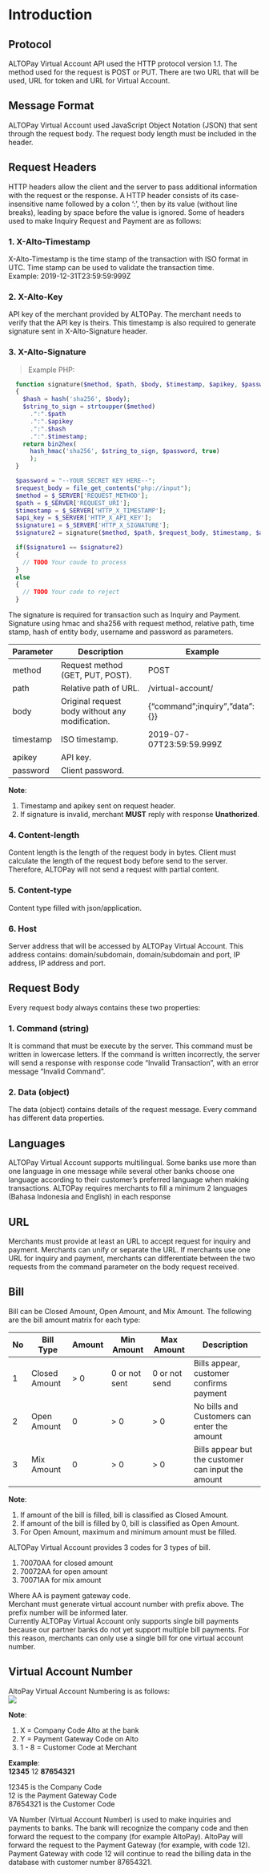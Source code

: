 # Introduction

## Protocol
ALTOPay Virtual Account API used the HTTP protocol version 1.1. The method used for the request is POST or PUT. There are two URL that will be used, URL for token and URL for Virtual Account.

## Message Format
ALTOPay Virtual Account used JavaScript Object Notation (JSON) that sent through the request body. The request body length must be included in the header.

## Request Headers
HTTP headers allow the client and the server to pass additional information with the request or the response. A HTTP header consists of its case-insensitive name followed by a colon ‘:’, then by its value (without line breaks), leading by space before the value is ignored. Some of headers used to make Inquiry Request and Payment are as follows:

### 1. X-Alto-Timestamp
X-Alto-Timestamp is the time stamp of the transaction with ISO format in UTC. Time stamp can be used to validate the transaction time.  
Example: 2019-12-31T23:59:59:999Z

### 2.	X-Alto-Key
API key of the merchant provided by ALTOPay. The merchant needs to verify that the API key is theirs. This timestamp is also required to generate signature sent in X-Alto-Signature header.

### 3.	X-Alto-Signature
>Example PHP:

```php
  function signature($method, $path, $body, $timestamp, $apikey, $password)
  {
    $hash = hash('sha256', $body);
    $string_to_sign = strtoupper($method)
      .":".$path
      .":".$apikey
      .":".$hash
      .":".$timestamp;
    return bin2hex(
      hash_hmac('sha256', $string_to_sign, $password, true)
      );
  }

  $password = "--YOUR SECRET KEY HERE--";
  $request_body = file_get_contents("php://input");
  $method = $_SERVER['REQUEST_METHOD'];
  $path = $_SERVER['REQUEST_URI'];
  $timestamp = $_SERVER['HTTP_X_TIMESTAMP'];
  $api_key = $_SERVER['HTTP_X_API_KEY'];
  $signature1 = $_SERVER['HTTP_X_SIGNATURE'];
  $signature2 = signature($method, $path, $request_body, $timestamp, $api_key, $password);

  if($signature1 == $signature2)
  {
    // TODO Your coude to process
  } 
  else
  {
    // TODO Your code to reject
  }
```

The signature is required for transaction such as Inquiry and Payment. Signature using hmac and sha256 with request method, relative path, time stamp, hash of entity body, username and password as parameters.

Parameter | Description | Example
----------|-------------|--------
method | Request method (GET, PUT, POST). | POST
path | Relative path of URL. | /virtual-account/
body | Original request body without any modification. | {“command”;inquiry”,”data”:{}}
timestamp | ISO timestamp. | 2019-07-07T23:59:59.999Z
apikey | API key. | 	
password | Client password. | 

**Note**:  
1. Timestamp and apikey sent on request header.  
2. If signature is invalid, merchant **MUST** reply with response **Unathorized**.  


### 4.	Content-length
Content length is the length of the request body in bytes. Client must calculate the length of the request body before send to the server. Therefore, ALTOPay will not send a request with partial content.
### 5.	Content-type
Content type filled with json/application.
### 6.	Host 
Server address that will be accessed by ALTOPay Virtual Account. This address contains: domain/subdomain, domain/subdomain and port, IP address, IP address and port.


##	Request Body
Every request body always contains these two properties:

### 1.	Command (string)
It is command that must be execute by the server. This command must be written in lowercase letters. If the command is written incorrectly, the server will send a response with response code “Invalid Transaction”, with an error message “Invalid Command”.

### 2.	Data (object)
The data (object) contains details of the request message. Every command has different data properties.

##	Languages
ALTOPay Virtual Account supports multilingual. Some banks use more than one language in one message while several other banks choose one language according to their customer’s preferred language when making transactions.
ALTOPay requires merchants to fill a minimum 2 languages (Bahasa Indonesia and English) in each response

##	URL
Merchants must provide at least an URL to accept request for inquiry and payment. Merchants can unify or separate the URL. If merchants use one URL for inquiry and payment, merchants can differentiate between the two requests from the command parameter on the body request received.

##	Bill
Bill can be Closed Amount, Open Amount, and Mix Amount. The following are the bill amount matrix for each type:

No | Bill Type | Amount | Min Amount | Max Amount | Description
---|-----------|--------|------------|------------|------------
1 | Closed Amount | > 0 | 0 or not sent | 0 or not send | Bills appear, customer confirms payment
2 | Open Amount | 0 | > 0 | > 0 | No bills and Customers can enter the amount
3 | Mix Amount | 0 | > 0 | > 0 | Bills appear but the customer can input the amount

**Note**:  
1. If amount of the bill is filled, bill is classified as Closed Amount.  
2. If amount of the bill is filled by 0, bill is classified as Open Amount.  
3. For Open Amount, maximum and minimum amount must be filled.  

ALTOPay Virtual Account provides 3 codes for 3 types of bill.  
1. 70070AA for closed amount  
2. 70072AA for open amount  
3. 70071AA for mix amount  

Where AA is payment gateway code.  
Merchant must generate virtual account number with prefix above. The prefix number will be informed later.  
Currently ALTOPay Virtual Account only supports single bill payments because our partner banks do not yet support multiple bill payments. For this reason, merchants can only use a single bill for one virtual account number.  


##	Virtual Account Number
AltoPay Virtual Account Numbering is as follows:  
![](va_numbering.png)

**Note**:  
1. X = Company Code Alto at the bank  
2. Y = Payment Gateway Code on Alto  
3. 1 - 8 = Customer Code at Merchant  

**Example**:  
**12345** 12 **87654321**

12345 is the Company Code  
12 is the Payment Gateway Code  
87654321 is the Customer Code  

VA Number (Virtual Account Number) is used to make inquiries and payments to banks. The bank will recognize the company code and then forward the request to the company (for example AltoPay). AltoPay will forward the request to the Payment Gateway (for example, with code 12). Payment Gateway with code 12 will continue to read the billing data in the database with customer number 87654321.